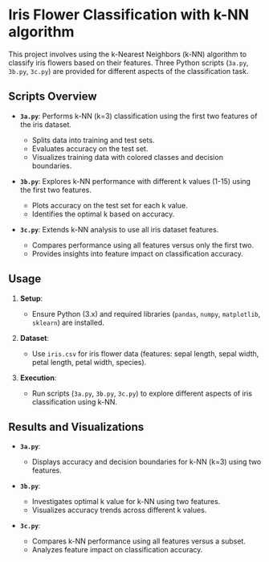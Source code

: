 # Iris Flower Classification with k-NN algorithm

This project involves using the k-Nearest Neighbors (k-NN) algorithm to classify iris flowers based on their features. Three Python scripts (`3a.py`, `3b.py`, `3c.py`) are provided for different aspects of the classification task.

## Scripts Overview

- **`3a.py`**: Performs k-NN (k=3) classification using the first two features of the iris dataset.
  - Splits data into training and test sets.
  - Evaluates accuracy on the test set.
  - Visualizes training data with colored classes and decision boundaries.

- **`3b.py`**: Explores k-NN performance with different k values (1-15) using the first two features.
  - Plots accuracy on the test set for each k value.
  - Identifies the optimal k based on accuracy.

- **`3c.py`**: Extends k-NN analysis to use all iris dataset features.
  - Compares performance using all features versus only the first two.
  - Provides insights into feature impact on classification accuracy.

## Usage

1. **Setup**:
   - Ensure Python (3.x) and required libraries (`pandas`, `numpy`, `matplotlib`, `sklearn`) are installed.

2. **Dataset**:
   - Use `iris.csv` for iris flower data (features: sepal length, sepal width, petal length, petal width, species).

3. **Execution**:
   - Run scripts (`3a.py`, `3b.py`, `3c.py`) to explore different aspects of iris classification using k-NN.

## Results and Visualizations

- **`3a.py`**:
  - Displays accuracy and decision boundaries for k-NN (k=3) using two features.
  
- **`3b.py`**:
  - Investigates optimal k value for k-NN using two features.
  - Visualizes accuracy trends across different k values.

- **`3c.py`**:
  - Compares k-NN performance using all features versus a subset.
  - Analyzes feature impact on classification accuracy.

